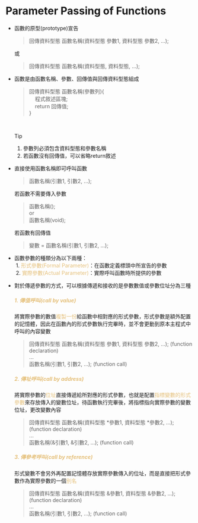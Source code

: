 # Parameter Passing of Functions

- 函數的原型(prototype)宣告
  >回傳資料型態 函數名稱(資料型態 參數1, 資料型態 參數2, ...);

  或
  >回傳資料型態 函數名稱(資料型態, 資料型態, ...);

- 函數是由函數名稱、參數、回傳值與回傳資料型態組成
  >回傳資料型態 函數名稱(參數列){  
  >&nbsp;&nbsp;&nbsp;&nbsp;程式敘述區塊;  
  >&nbsp;&nbsp;&nbsp;&nbsp;return 回傳值;  
  >}

  &nbsp;
  >[!TIP]
  >1. 參數列必須包含資料型態和參數名稱  
  >2. 若函數沒有回傳值，可以省略return敘述

- 直接使用函數名稱即可呼叫函數
  >函數名稱(引數1, 引數2, ...);

  若函數不需要傳入參數
  >函數名稱();  
  >or   
  >函數名稱(void);

  若函數有回傳值
  >變數 = 函數名稱(引數1, 引數2, ...);

- 函數參數的種類分為以下兩種：  
&nbsp;1. <span style="color:#e5c07b">形式參數(Formal Parameter)</span>：在函數定義標頭中所宣告的參數  
&nbsp;2. <span style="color:#e5c07b">實際參數(Actual Parameter)</span>：實際呼叫函數時所提供的參數  

- 對於傳遞參數的方式，可以根據傳遞和接收的是參數數值或參數位址分為三種  
  ##### <span style="color:#e5c07b">1. 傳值呼叫(call by value)</span>
  將實際參數的數值<span style="color:#e5c07b">複製一份</span>給函數中相對應的形式參數，形式參數是額外配置的記憶體，因此在函數內的形式參數執行完畢時，並不會更動到原本主程式中呼叫的內容變數
  >回傳資料型態 函數名稱(資料型態 參數1, 資料型態 參數2, ...); (function declaration)  
  >...  
  >函數名稱(引數1, 引數2, ...); (function call)

  ##### <span style="color:#e5c07b">2. 傳址呼叫(call by address)</span>
  將實際參數的<span style="color:#e5c07b">位址</span>直接傳遞給所對應的形式參數，也就是配置<span style="color:#e5c07b">指標變數的形式參數</span>來存放傳入的變數位址，待函數執行完畢後，將指標指向實際參數的變數位址，更改變數內容
  >回傳資料型態 函數名稱(資料型態 \*參數1, 資料型態 \*參數2, ...); (function declaration)  
  >...  
  >函數名稱(&引數1, &引數2, ...); (function call)

  ##### <span style="color:#e5c07b">3. 傳參考呼叫(call by reference)</span>
  形式變數不會另外再配置記憶體存放實際參數傳入的位址，而是直接把形式參數作為實際參數的一個<span style="color:#e5c07b">別名</span>
  >回傳資料型態 函數名稱(資料型態 &參數1, 資料型態 &參數2, ...); (function declaration)  
  >...  
  >函數名稱(引數1, 引數2, ...); (function call)


